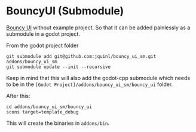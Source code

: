 # BouncyUI (Submodule)

[Bouncy UI](https://github.com/jquinl/bouncy_ui) without example project. So that it can be added painlessly as a submodule in a godot project.

From the godot project folder
```
git submodule add git@github.com:jquinl/bouncy_ui_sm.git addons/bouncy_ui_sm
git submodule update --init --recursive
```
Keep in mind that this will also add the godot-cpp submodule which needs to be in the `[Godot Project]/addons/bouncy_ui_sm/bouncy_ui` folder.

After this:
```
cd addons/bouncy_ui_sm/bouncy_ui
scons target=template_debug
```
This will create the binaries in `addons/bin`.

